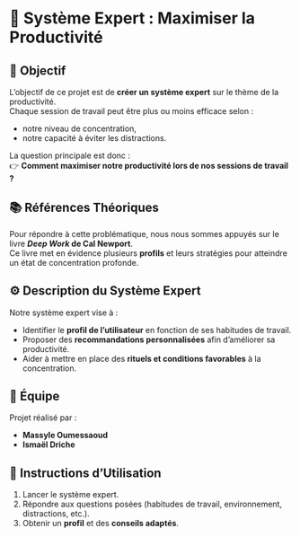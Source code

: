 # 🧠 Système Expert : Maximiser la Productivité  

## 🎯 Objectif
L’objectif de ce projet est de **créer un système expert** sur le thème de la productivité.  
Chaque session de travail peut être plus ou moins efficace selon :  
- notre niveau de concentration,  
- notre capacité à éviter les distractions.  

La question principale est donc :  
👉 **Comment maximiser notre productivité lors de nos sessions de travail ?**

## 📚 Références Théoriques  
Pour répondre à cette problématique, nous nous sommes appuyés sur le livre **_Deep Work_ de Cal Newport**.  
Ce livre met en évidence plusieurs **profils** et leurs stratégies pour atteindre un état de concentration profonde.  

## ⚙️ Description du Système Expert  
Notre système expert vise à :  
- Identifier le **profil de l’utilisateur** en fonction de ses habitudes de travail.  
- Proposer des **recommandations personnalisées** afin d’améliorer sa productivité.  
- Aider à mettre en place des **rituels et conditions favorables** à la concentration.  

## 👥 Équipe  
Projet réalisé par :  
- **Massyle Oumessaoud**
- **Ismaël Driche**  

## 🚀 Instructions d’Utilisation  
1. Lancer le système expert.  
2. Répondre aux questions posées (habitudes de travail, environnement, distractions, etc.).  
3. Obtenir un **profil** et des **conseils adaptés**.  

